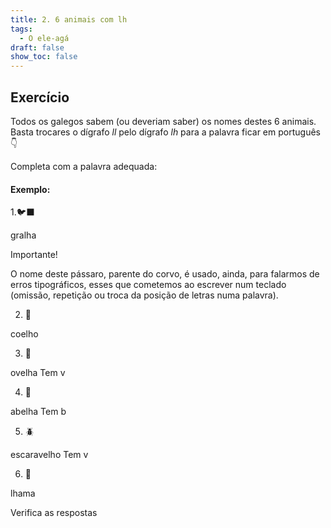 ```yaml
---
title: 2. 6 animais com lh
tags:
  - O ele-agá
draft: false
show_toc: false
---
```


## Exercício 

Todos os galegos sabem (ou deveriam saber) os nomes destes 6 animais. Basta trocares o dígrafo *ll* pelo dígrafo *lh* para a palavra ficar em português👇

Completa com a palavra adequada: 

#### Exemplo: 

1.<e-moji>🐦‍⬛</e-answer>

<e-answer readonly>gralha</e-answer>


<article>
Importante!

O nome deste pássaro, parente do corvo, é usado, ainda, para falarmos de erros tipográficos, esses que cometemos ao escrever num teclado (omissão, repetição ou troca da posição de letras numa palavra).
</article>

2. <e-moji> 🐇 </e-moji>

<e-answer>coelho</e-answer>

3. <e-moji> 🐑 </e-moji>

<e-answer>ovelha</e-answer> Tem v

4. <e-moji> 🐝 </e-moji>

<e-answer>abelha</e-answer> Tem b

5. <e-moji>🪲</e-moji> 

<e-answer>escaravelho</e-answer> Tem v

6. <e-moji> 🦙 </e-moji>

<e-answer>lhama</e-answer>

<e-validate>Verifica as respostas</e-validate>
